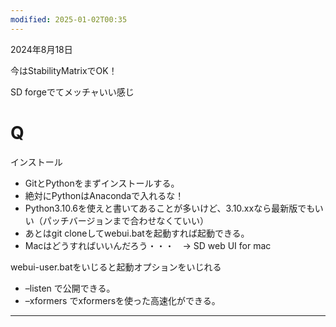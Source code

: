 ```yaml
---
modified: 2025-01-02T00:35
---
```

2024年8月18日

今はStabilityMatrixでOK！

SD forgeでてメッチャいい感じ

  

  

# Q

インストール

- GitとPythonをまずインストールする。  
- 絶対にPythonはAnacondaで入れるな！  
- Python3.10.6を使えと書いてあることが多いけど、3.10.xxなら最新版でもいい（パッチバージョンまで合わせなくていい）  
- あとはgit cloneしてwebui.batを起動すれば起動できる。  
- Macはどうすればいいんだろう・・・　→ SD web UI for mac  

webui-user.batをいじると起動オプションをいじれる

- –listen で公開できる。  
- –xformers でxformersを使った高速化ができる。  

---
